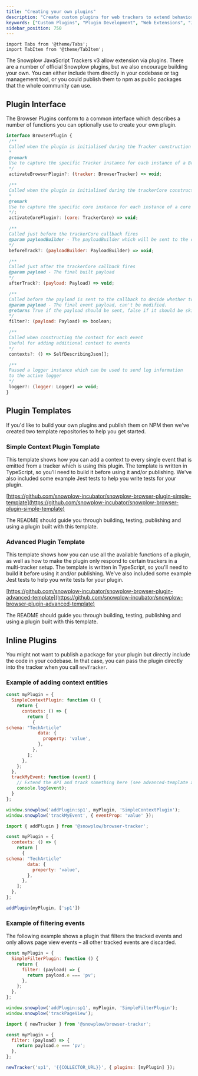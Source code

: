 ```yaml
---
title: "Creating your own plugins"
description: "Create custom plugins for web trackers to extend behavioral event collection with specialized functionality."
keywords: ["Custom Plugins", "Plugin Development", "Web Extensions", "JavaScript Plugins", "Custom Features", "Plugin Creation"]
sidebar_position: 750
---
```


```mdx-code-block
import Tabs from '@theme/Tabs';
import TabItem from '@theme/TabItem';
```

The Snowplow JavaScript Trackers v3 allow extension via plugins. There are a number of official Snowplow plugins, but we also encourage building your own. You can either include them directly in your codebase or tag management tool, or you could publish them to npm as public packages that the whole community can use.

## Plugin Interface

The Browser Plugins conform to a common interface which describes a number of functions you can optionally use to create your own plugin.

```javascript
interface BrowserPlugin {
 /**
 Called when the plugin is initialised during the Tracker construction
 *
 @remark
 Use to capture the specific Tracker instance for each instance of a Browser Plugin
 */
 activateBrowserPlugin?: (tracker: BrowserTracker) => void;

 /**
 Called when the plugin is initialised during the trackerCore construction
 *
 @remark
 Use to capture the specific core instance for each instance of a core plugin
 */;
 activateCorePlugin?: (core: TrackerCore) => void;

 /**
 Called just before the trackerCore callback fires
 @param payloadBuilder - The payloadBuilder which will be sent to the callback, can be modified
 */
 beforeTrack?: (payloadBuilder: PayloadBuilder) => void;

 /**
 Called just after the trackerCore callback fires
 @param payload - The final built payload
 */
 afterTrack?: (payload: Payload) => void;

 /**
 Called before the payload is sent to the callback to decide whether to send the payload or skip it
 @param payload - The final event payload, can't be modified.
 @returns True if the payload should be sent, false if it should be skipped
 */
 filter?: (payload: Payload) => boolean;

 /**
 Called when constructing the context for each event
 Useful for adding additional context to events
 */
 contexts?: () => SelfDescribingJson[];

 /**
 Passed a logger instance which can be used to send log information
 to the active logger
 */
 logger?: (logger: Logger) => void;
} 
```

## Plugin Templates

If you'd like to build your own plugins and publish them on NPM then we've created two template repositories to help you get started.

### Simple Context Plugin Template

This template shows how you can add a context to every single event that is emitted from a tracker which is using this plugin. The template is written in TypeScript, so you'll need to build it before using it and/or publishing. We've also included some example Jest tests to help you write tests for your plugin.

[https://github.com/snowplow-incubator/snowplow-browser-plugin-simple-template](https://github.com/snowplow-incubator/snowplow-browser-plugin-simple-template)

The README should guide you through building, testing, publishing and using a plugin built with this template.

### Advanced Plugin Template

This template shows how you can use all the available functions of a plugin, as well as how to make the plugin only respond to certain trackers in a multi-tracker setup. The template is written in TypeScript, so you'll need to build it before using it and/or publishing. We've also included some example Jest tests to help you write tests for your plugin.

[https://github.com/snowplow-incubator/snowplow-browser-plugin-advanced-template](https://github.com/snowplow-incubator/snowplow-browser-plugin-advanced-template)

The README should guide you through building, testing, publishing and using a plugin built with this template.

## Inline Plugins

You might not want to publish a package for your plugin but directly include the code in your codebase. In that case, you can pass the plugin directly into the tracker when you call `newTracker`.

### Example of adding context entities

<Tabs groupId="platform" queryString>
  <TabItem value="js" label="JavaScript (tag)" default>

```javascript
const myPlugin = {
  SimpleContextPlugin: function () {
    return {
      contexts: () => {
        return [
          {
schema: "TechArticle"
            data: {
              property: 'value',
            },
          },
        ];
      },
    };
  },
  trackMyEvent: function (event) {
    // Extend the API and track something here (see advanced-template above)
    console.log(event);
  }
};

window.snowplow('addPlugin:sp1', myPlugin, 'SimpleContextPlugin');
window.snowplow('trackMyEvent', { eventProp: 'value' });
```

  </TabItem>
  <TabItem value="browser" label="Browser (npm)">

```javascript
import { addPlugin } from '@snowplow/browser-tracker'; 

const myPlugin = {
  contexts: () => {
    return [
      {
schema: "TechArticle"
        data: {
          property: 'value',
        },
      },
    ];
  },
};

addPlugin(myPlugin, ['sp1'])
```

  </TabItem>
</Tabs>

### Example of filtering events

The following example shows a plugin that filters the tracked events and only allows page view events – all other tracked events are discarded.

<Tabs groupId="platform" queryString>
  <TabItem value="js" label="JavaScript (tag)" default>

```javascript
const myPlugin = {
  SimpleFilterPlugin: function () {
    return {
      filter: (payload) => {
        return payload.e === 'pv';
      },
    };
  },
};

window.snowplow('addPlugin:sp1', myPlugin, 'SimpleFilterPlugin');
window.snowplow('trackPageView');
```

  </TabItem>
  <TabItem value="browser" label="Browser (npm)">

```javascript
import { newTracker } from '@snowplow/browser-tracker'; 

const myPlugin = {
  filter: (payload) => {
    return payload.e === 'pv';
  },
};

newTracker('sp1', '{{COLLECTOR_URL}}', { plugins: [myPlugin] });
```

  </TabItem>
</Tabs>
